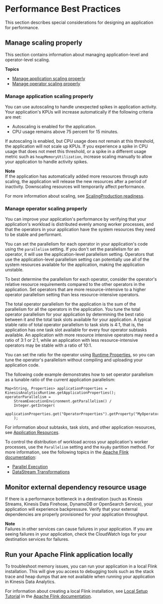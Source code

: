 # Performance Best Practices<a name="performance-improving"></a>

This section describes special considerations for designing an application for performance\.

## Manage scaling properly<a name="performance-improving-scaling"></a>

This section contains information about managing application\-level and operator\-level scaling\. 

**Topics**
+ [Manage application scaling properly](#performance-improving-scaling-app)
+ [Manage operator scaling properly](#performance-improving-scaling-op)

### Manage application scaling properly<a name="performance-improving-scaling-app"></a>

You can use autoscaling to handle unexpected spikes in application activity\. Your application's KPUs will increase automatically if the following criteria are met:
+ Autoscaling is enabled for the application\.
+ CPU usage remains above 75 percent for 15 minutes\.

If autoscaling is enabled, but CPU usage does not remain at this threshold, the application will not scale up KPUs\. If you experience a spike in CPU usage that does not meet this threshold, or a spike in a different usage metric such as `heapMemoryUtilization`, increase scaling manually to allow your application to handle activity spikes\.

**Note**  
If the application has automatically added more resources through auto scaling, the application will release the new resources after a period of inactivity\. Downscaling resources will temporarily affect performance\.

For more information about scaling, see [ScalingProduction readiness](how-scaling.md)\.

### Manage operator scaling properly<a name="performance-improving-scaling-op"></a>

You can improve your application's performance by verifying that your application's workload is distributed evenly among worker processes, and that the operators in your application have the system resources they need to be stable and performant\.

You can set the parallelism for each operator in your application's code using the `parallelism` setting\. If you don't set the parallelism for an operator, it will use the application\-level parallelism setting\. Operators that use the application\-level parallelism setting can potentially use all of the system resources available for the application, making the application unstable\.

To best determine the parallelism for each operator, consider the operator's relative resource requirements compared to the other operators in the application\. Set operators that are more resource\-intensive to a higher operator parallelism setting than less resource\-intensive operators\.

The total operator parallelism for the application is the sum of the parallelism for all the operators in the application\. You tune the total operator parallelism for your application by determining the best ratio between it and the total task slots available for your application\. A typical stable ratio of total operator parallelism to task slots is 4:1, that is, the application has one task slot available for every four operator subtasks available\. An application with more resource intensive operators may need a ratio of 3:1 or 2:1, while an application with less resource\-intensive operators may be stable with a ratio of 10:1\.

You can set the ratio for the operator using [Runtime Properties](how-properties.md), so you can tune the operator's parallelism without compiling and uploading your application code\.

The following code example demonstrates how to set operator parallelism as a tunable ratio of the current application parallelism:

```
Map<String, Properties> applicationProperties = KinesisAnalyticsRuntime.getApplicationProperties();
operatorParallelism = 
    StreamExecutionEnvironment.getParallelism() / 
    Integer.getInteger(
        applicationProperties.get("OperatorProperties").getProperty("MyOperatorParallelismRatio")
    );
```

For information about subtasks, task slots, and other application resources, see [Application Resources](how-resources.md)\.

To control the distribution of workload across your application's worker processes, use the `Parallelism` setting and the `KeyBy` partition method\. For more information, see the following topics in the [ Apache Flink documentation](https://ci.apache.org/projects/flink/flink-docs-release-1.8/):
+ [Parallel Execution](https://ci.apache.org/projects/flink/flink-docs-stable/dev/parallel.html)
+ [DataStream Transformations](https://ci.apache.org/projects/flink/flink-docs-stable/dev/stream/operators/#datastream-transformations)

## Monitor external dependency resource usage<a name="performance-improving-destinations"></a>

If there is a performance bottleneck in a destination \(such as Kinesis Streams, Kinesis Data Firehose, DynamoDB or OpenSearch Service\), your application will experience backpressure\. Verify that your external dependencies are properly provisioned for your application throughput\.

**Note**  
Failures in other services can cause failures in your application\. If you are seeing failures in your application, check the CloudWatch logs for your destination services for failures\.

## Run your Apache Flink application locally<a name="performance-improving-local"></a>

To troubleshoot memory issues, you can run your application in a local Flink installation\. This will give you access to debugging tools such as the stack trace and heap dumps that are not available when running your application in Kinesis Data Analytics\.

For information about creating a local Flink installation, see [ Local Setup Tutorial](https://nightlies.apache.org/flink/flink-docs-release-1.15/tutorials/local_setup.html) in the [Apache Flink documentation](https://nightlies.apache.org/flink/flink-docs-release-1.15/)\.